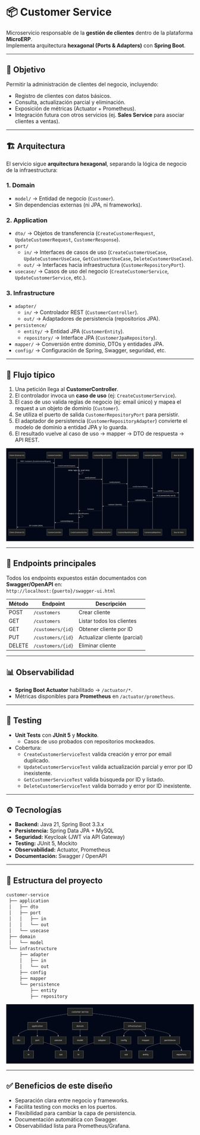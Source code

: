 # 📦 Customer Service

Microservicio responsable de la **gestión de clientes** dentro de la plataforma **MicroERP**.  
Implementa arquitectura **hexagonal (Ports & Adapters)** con **Spring Boot**.

---

## 🎯 Objetivo
Permitir la administración de clientes del negocio, incluyendo:
- Registro de clientes con datos básicos.
- Consulta, actualización parcial y eliminación.
- Exposición de métricas (Actuator + Prometheus).
- Integración futura con otros servicios (ej. **Sales Service** para asociar clientes a ventas).

---

## 🏗️ Arquitectura

El servicio sigue **arquitectura hexagonal**, separando la lógica de negocio de la infraestructura:

### 1. **Domain**
- `model/` → Entidad de negocio (`Customer`).
- Sin dependencias externas (ni JPA, ni frameworks).

### 2. **Application**
- `dto/` → Objetos de transferencia (`CreateCustomerRequest`, `UpdateCustomerRequest`, `CustomerResponse`).
- `port/`
  - `in/` → Interfaces de casos de uso (`CreateCustomerUseCase`, `UpdateCustomerUseCase`, `GetCustomerUseCase`, `DeleteCustomerUseCase`).
  - `out/` → Interfaces hacia infraestructura (`CustomerRepositoryPort`).
- `usecase/` → Casos de uso del negocio (`CreateCustomerService`, `UpdateCustomerService`, etc.).

### 3. **Infrastructure**
- `adapter/`
  - `in/` → Controlador REST (`CustomerController`).
  - `out/` → Adaptadores de persistencia (repositorios JPA).
- `persistence/`
  - `entity/` → Entidad JPA (`CustomerEntity`).
  - `repository/` → Interface JPA (`CustomerJpaRepository`).
- `mapper/` → Conversión entre dominio, DTOs y entidades JPA.
- `config/` → Configuración de Spring, Swagger, seguridad, etc.

---

## 🔄 Flujo típico

1. Una petición llega al **CustomerController**.
2. El controlador invoca un **caso de uso** (ej: `CreateCustomerService`).
3. El caso de uso valida reglas de negocio (ej: email único) y mapea el request a un objeto de dominio (`Customer`).
4. Se utiliza el puerto de salida `CustomerRepositoryPort` para persistir.
5. El adaptador de persistencia (`CustomerRepositoryAdapter`) convierte el modelo de dominio a entidad JPA y lo guarda.
6. El resultado vuelve al caso de uso → mapper → DTO de respuesta → API REST.  

![img.png](img.png)

---

## 🚀 Endpoints principales

Todos los endpoints expuestos están documentados con **Swagger/OpenAPI** en:  
`http://localhost:{puerto}/swagger-ui.html`

| Método | Endpoint            | Descripción                  |
|--------|---------------------|------------------------------|
| POST   | `/customers`        | Crear cliente                |
| GET    | `/customers`        | Listar todos los clientes    |
| GET    | `/customers/{id}`   | Obtener cliente por ID       |
| PUT    | `/customers/{id}`   | Actualizar cliente (parcial) |
| DELETE | `/customers/{id}`   | Eliminar cliente             |

---

## 📊 Observabilidad

- **Spring Boot Actuator** habilitado → `/actuator/*`.
- Métricas disponibles para **Prometheus** en `/actuator/prometheus`.

---

## 🧪 Testing

- **Unit Tests** con **JUnit 5** y **Mockito**.  
  - Casos de uso probados con repositorios mockeados.  
- Cobertura:
  - `CreateCustomerServiceTest` valida creación y error por email duplicado.  
  - `UpdateCustomerServiceTest` valida actualización parcial y error por ID inexistente.  
  - `GetCustomerServiceTest` valida búsqueda por ID y listado.  
  - `DeleteCustomerServiceTest` valida borrado y error por ID inexistente.  

---

## ⚙️ Tecnologías

- **Backend:** Java 21, Spring Boot 3.3.x  
- **Persistencia:** Spring Data JPA + MySQL  
- **Seguridad:** Keycloak (JWT via API Gateway)  
- **Testing:** JUnit 5, Mockito  
- **Observabilidad:** Actuator, Prometheus  
- **Documentación:** Swagger / OpenAPI  

---

## 📂 Estructura del proyecto

```
customer-service
 ├── application
 │   ├── dto
 │   ├── port
 │   │   ├── in
 │   │   └── out
 │   └── usecase
 ├── domain
 │   └── model
 └── infrastructure
     ├── adapter
     │   ├── in
     │   └── out
     ├── config
     ├── mapper
     └── persistence
         ├── entity
         ├── repository
```
![img_1.png](img_1.png)

---

## ✅ Beneficios de este diseño

- Separación clara entre negocio y frameworks.  
- Facilita testing con mocks en los puertos.  
- Flexibilidad para cambiar la capa de persistencia.  
- Documentación automática con Swagger.  
- Observabilidad lista para Prometheus/Grafana.  
